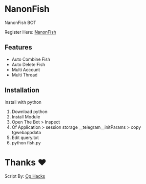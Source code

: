 
# NanonFish 
NanonFish BOT

Register Here: [NanonFish](https://t.me/NanonFishBot/NanonFish?startapp=aW52aXRlQ29kZT1tZHBjeGg1Yw)


## Features

  - Auto Combine Fish
  - Auto Delete Fish
  - Multi Account
  - Multi Thread



## Installation

Install with python

1. Download python
2. Install Module
3. Open The Bot > Inspect
4. Of Application > session storage __telegram__initParams > copy tgwebappdata
5. Edit query.txt
6. python fish.py

# Thanks ❤️
Script By: [Op Hacks](https://t.me/backupredirect)
